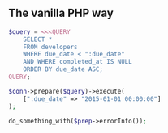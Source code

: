 The vanilla PHP way
-------------------
```php
$query = <<<QUERY
    SELECT *
    FROM developers
    WHERE due_date < ":due_date"
    AND WHERE completed_at IS NULL
    ORDER BY due_date ASC;
QUERY;

$conn->prepare($query)->execute(
    [":due_date" => "2015-01-01 00:00:00"]
);

do_something_with($prep->errorInfo());
```
